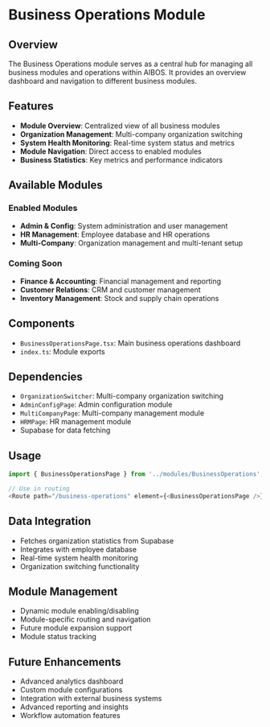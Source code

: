 # Business Operations Module

## Overview
The Business Operations module serves as a central hub for managing all business modules and operations within AIBOS. It provides an overview dashboard and navigation to different business modules.

## Features
- **Module Overview**: Centralized view of all business modules
- **Organization Management**: Multi-company organization switching
- **System Health Monitoring**: Real-time system status and metrics
- **Module Navigation**: Direct access to enabled modules
- **Business Statistics**: Key metrics and performance indicators

## Available Modules
### Enabled Modules
- **Admin & Config**: System administration and user management
- **HR Management**: Employee database and HR operations
- **Multi-Company**: Organization management and multi-tenant setup

### Coming Soon
- **Finance & Accounting**: Financial management and reporting
- **Customer Relations**: CRM and customer management
- **Inventory Management**: Stock and supply chain operations

## Components
- `BusinessOperationsPage.tsx`: Main business operations dashboard
- `index.ts`: Module exports

## Dependencies
- `OrganizationSwitcher`: Multi-company organization switching
- `AdminConfigPage`: Admin configuration module
- `MultiCompanyPage`: Multi-company management module
- `HRMPage`: HR management module
- Supabase for data fetching

## Usage
```typescript
import { BusinessOperationsPage } from '../modules/BusinessOperations';

// Use in routing
<Route path="/business-operations" element={<BusinessOperationsPage />} />
```

## Data Integration
- Fetches organization statistics from Supabase
- Integrates with employee database
- Real-time system health monitoring
- Organization switching functionality

## Module Management
- Dynamic module enabling/disabling
- Module-specific routing and navigation
- Future module expansion support
- Module status tracking

## Future Enhancements
- Advanced analytics dashboard
- Custom module configurations
- Integration with external business systems
- Advanced reporting and insights
- Workflow automation features 